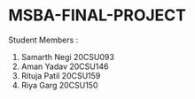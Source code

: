 # MSBA-FINAL-PROJECT

Student Members : 
1. Samarth Negi 20CSU093
2. Aman Yadav 20CSU146
3. Rituja Patil 20CSU159
4. Riya Garg 20CSU150
